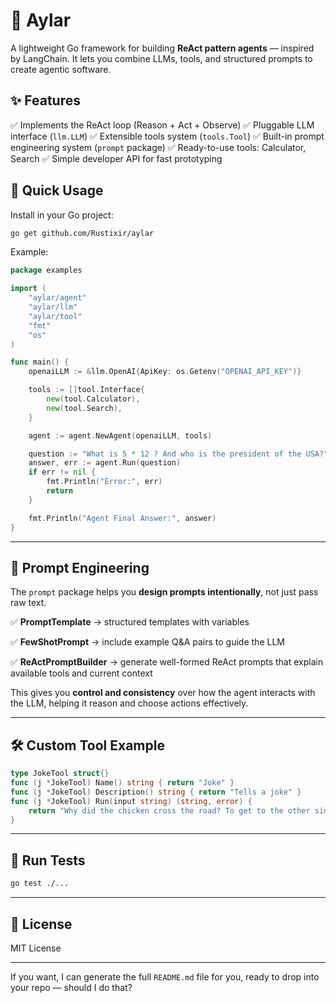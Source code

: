 
# 🧠 Aylar

A lightweight Go framework for building **ReAct pattern agents** — inspired by LangChain.
It lets you combine LLMs, tools, and structured prompts to create agentic software.



## ✨ Features

✅ Implements the ReAct loop (Reason + Act + Observe)
✅ Pluggable LLM interface (`llm.LLM`)
✅ Extensible tools system (`tools.Tool`)
✅ Built-in prompt engineering system (`prompt` package)
✅ Ready-to-use tools: Calculator, Search
✅ Simple developer API for fast prototyping



## 🚀 Quick Usage

Install in your Go project:

```bash
go get github.com/Rustixir/aylar
```

Example:

```go
package examples

import (
	"aylar/agent"
	"aylar/llm"
	"aylar/tool"
	"fmt"
	"os"
)

func main() {
	openaiLLM := &llm.OpenAI{ApiKey: os.Getenv("OPENAI_API_KEY")}

	tools := []tool.Interface{
		new(tool.Calculator),
		new(tool.Search),
	}

	agent := agent.NewAgent(openaiLLM, tools)

	question := "What is 5 * 12 ? And who is the president of the USA?"
	answer, err := agent.Run(question)
	if err != nil {
		fmt.Println("Error:", err)
		return
	}

	fmt.Println("Agent Final Answer:", answer)
}

```

---

## 🔧 Prompt Engineering

The `prompt` package helps you **design prompts intentionally**, not just pass raw text.

✅ **PromptTemplate** → structured templates with variables

✅ **FewShotPrompt** → include example Q\&A pairs to guide the LLM

✅ **ReActPromptBuilder** → generate well-formed ReAct prompts that explain available tools and current context


This gives you **control and consistency** over how the agent interacts with the LLM, helping it reason and choose actions effectively.

---

## 🛠 Custom Tool Example

```go
type JokeTool struct{}
func (j *JokeTool) Name() string { return "Joke" }
func (j *JokeTool) Description() string { return "Tells a joke" }
func (j *JokeTool) Run(input string) (string, error) {
    return "Why did the chicken cross the road? To get to the other side!", nil
}
```

---

## 🧪 Run Tests

```bash
go test ./...
```

---

## 📄 License

MIT License

---

If you want, I can generate the full `README.md` file for you, ready to drop into your repo — should I do that?
